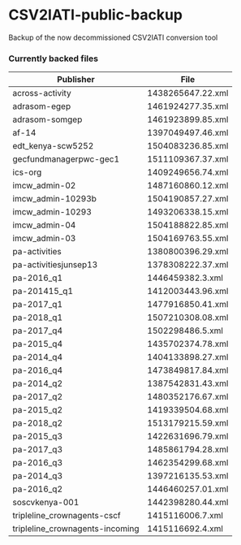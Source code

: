 # CSV2IATI-public-backup
Backup of the now decommissioned CSV2IATI conversion tool


### Currently backed files

| Publisher | File |
| --------- | ---- |
| across-activity | 1438265647.22.xml |
| adrasom-egep | 1461924277.35.xml |
| adrasom-somgep | 1461923899.85.xml |
| af-14 | 1397049497.46.xml |
| edt_kenya-scw5252 | 1504083236.85.xml |
| gecfundmanagerpwc-gec1 | 1511109367.37.xml |
| ics-org | 1409249656.74.xml |
| imcw_admin-02 | 1487160860.12.xml |
| imcw_admin-10293b | 1504190857.27.xml |
| imcw_admin-10293 | 1493206338.15.xml |
| imcw_admin-04 | 1504188822.85.xml |
| imcw_admin-03 | 1504169763.55.xml |
| pa-activities | 1380800396.29.xml |
| pa-activitiesjunsep13 | 1378308222.37.xml |
| pa-2016_q1 | 1446459382.3.xml |
| pa-201415_q1 | 1412003443.96.xml |
| pa-2017_q1 | 1477916850.41.xml |
| pa-2018_q1 | 1507210308.08.xml |
| pa-2017_q4 | 1502298486.5.xml |
| pa-2015_q4 | 1435702374.78.xml |
| pa-2014_q4 | 1404133898.27.xml |
| pa-2016_q4 | 1473849817.84.xml |
| pa-2014_q2 | 1387542831.43.xml |
| pa-2017_q2 | 1480352176.67.xml |
| pa-2015_q2 | 1419339504.68.xml |
| pa-2018_q2 | 1513179215.59.xml |
| pa-2015_q3 | 1422631696.79.xml |
| pa-2017_q3 | 1485861794.28.xml |
| pa-2016_q3 | 1462354299.68.xml |
| pa-2014_q3 | 1397216135.53.xml |
| pa-2016_q2 | 1446460257.01.xml |
| soscvkenya-001 | 1442398280.44.xml |
| tripleline_crownagents-cscf | 1415116006.7.xml |
| tripleline_crownagents-incoming |1415116692.4.xml |
